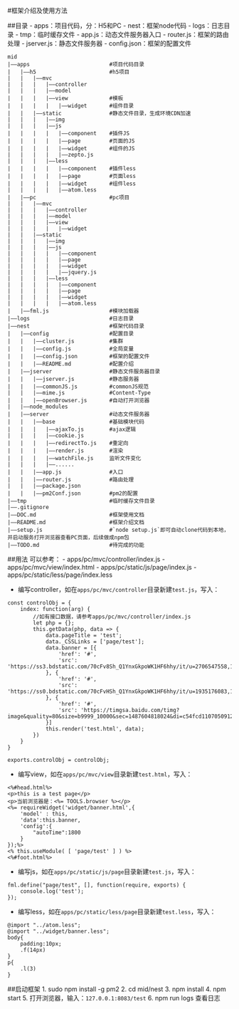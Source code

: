 #框架介绍及使用方法

##目录
	- apps：项目代码，分：H5和PC
	- nest：框架node代码
	- logs：日志目录
	- tmp：临时缓存文件
	- app.js：动态文件服务器入口
	- router.js：框架的路由处理
	- jserver.js：静态文件服务器
	- config.json：框架的配置文件

```
mid
|——apps							#项目代码目录
|	|——h5 						#h5项目
|	|	|——mvc
|	|	|	|——controller
|	|	|	|——model
|	|	|	|——view  			#模板
|	|	|	|	|——widget  		#组件目录
|	|	|——static				#静态文件目录，生成环境CDN加速
|	|	|	|——img 				
|	|	|	|——js
|	|	|	|	|——component	#插件JS
|	|	|	|	|——page			#页面的JS
|	|	|	|	|——widget		#组件的JS
|	|	|	|	|——zepto.js
|	|	|	|——less
|	|	|	|	|——component	#插件less
|	|	|	|	|——page			#页面less
|	|	|	|	|——widget		#组件less
|	|	|	|	|——atom.less
|	|——pc						#pc项目
|	|	|——mvc
|	|	|	|——controller
|	|	|	|——model
|	|	|	|——view
|	|	|	|	|——widget
|	|	|——static
|	|	|	|——img
|	|	|	|——js
|	|	|	|	|——component
|	|	|	|	|——page
|	|	|	|	|——widget
|	|	|	|	|——jquery.js
|	|	|	|——less
|	|	|	|	|——component
|	|	|	|	|——page
|	|	|	|	|——widget
|	|	|	|	|——atom.less
|	|——fml.js 					#模块加载器
|——logs							#日志目录
|——nest							#框架代码目录
|	|——config					#配置目录
|	|	|——cluster.js  			#集群
|	|	|——config.js  			#全局变量
|	|	|——config.json  		#框架的配置文件
|	|	|——README.md 			#配置介绍
|	|——jserver					#静态文件服务器目录
|	|	|——jserver.js 			#静态服务器
|	|	|——commonJS.js 			#commonJS规范
|	|	|——mime.js 				#Content-Type
|	|	|——openBrowser.js		#自动打开浏览器
|	|——node_modules				
|	|——server					#动态文件服务器	
|	|	|——base 				#基础模块代码		
|	|	|	|——ajaxTo.js 		#ajax逻辑
|	|	|	|——cookie.js 		
|	|	|	|——redirectTo.js 	#重定向
|	|	|	|——render.js 		#渲染
|	|	|	|——watchFile.js 	监听文件变化
|	|	|	|——......
|	|	|——app.js 				#入口
|	|	|——router.js 			#路由处理
|	|	|——package.json 		
|	|	|——pm2Conf.json 		#pm2的配置
|——tmp							#临时缓存文件目录
|——.gitignore					
|——DOC.md 						#框架使用文档
|——README.md 					#框架介绍文档	
|——setup.js 					#`node setup.js`即可自动clone代码到本地，并启动服务打开浏览器查看PC页面，后续做成npm包
|——TODO.md						#待完成的功能				
```

##用法
	可以参考：
		- apps/pc/mvc/controller/index.js
		- apps/pc/mvc/view/index.html
		- apps/pc/static/js/page/index.js
		- apps/pc/static/less/page/index.less

* 编写controller，如在`apps/pc/mvc/controller`目录新建`test.js`，写入：
```
const controlObj = {
	index: function(arg) {
		//如有接口数据，请参考apps/pc/mvc/controller/index.js
		let php = {};
		this.getData(php, data => {
			data.pageTitle = 'test';
			data._CSSLinks = ['page/test'];
			data.banner = [{
				'href': '#',
				'src': 'https://ss3.bdstatic.com/70cFv8Sh_Q1YnxGkpoWK1HF6hhy/it/u=2706547558,1569356033&fm=23&gp=0.jpg'
			}, {
				'href': '#',
				'src': 'https://ss0.bdstatic.com/70cFvHSh_Q1YnxGkpoWK1HF6hhy/it/u=1935176083,1386170183&fm=23&gp=0.jpg'
			}, {
				'href': '#',
				'src': 'https://timgsa.baidu.com/timg?image&quality=80&size=b9999_10000&sec=1487604818024&di=c54fcd1107050912969a2ddc60a73c0c&imgtype=0&src=http%3A%2F%2Fmmbiz.qpic.cn%2Fmmbiz%2FwgYCDpsjxWebKs1iaJrO2tH6Cd7fiaia26BuX1bTzkh6IxJRzBw6hUQ03pxZwjU8AFNJKPsYXDnFGRLYRFYzT7tLQ%2F0'
			}]
			this.render('test.html', data);
		})
	}
}

exports.controlObj = controlObj;
```
* 编写view，如在`apps/pc/mvc/view`目录新建`test.html`，写入：
```
<%#head.html%>
<p>this is a test page</p>
<p>当前浏览器是：<%= TOOLS.browser %></p>
<%= requireWidget('widget/banner.html',{
	'model' : this,
	'data':this.banner,
	'config':{
		"autoTime":1800
	}
});%>
<% this.useModule( [ 'page/test' ] ) %>
<%#foot.html%>
```
* 编写js，如在`apps/pc/static/js/page`目录新建`test.js`，写入：
```
fml.define("page/test", [], function(require, exports) {
	console.log('test');
});
```
* 编写less，如在`apps/pc/static/less/page`目录新建`test.less`，写入：
```
@import "../atom.less";
@import "../widget/banner.less";
body{
	padding:10px;
	.f(14px)
}
p{
	.l(3)
}

```


##启动框架
	1. sudo npm install -g pm2
	2. cd mid/nest
	3. npm install
	4. npm start
	5. 打开浏览器，输入：`127.0.0.1:8083/test`
	6. npm run logs 查看日志


